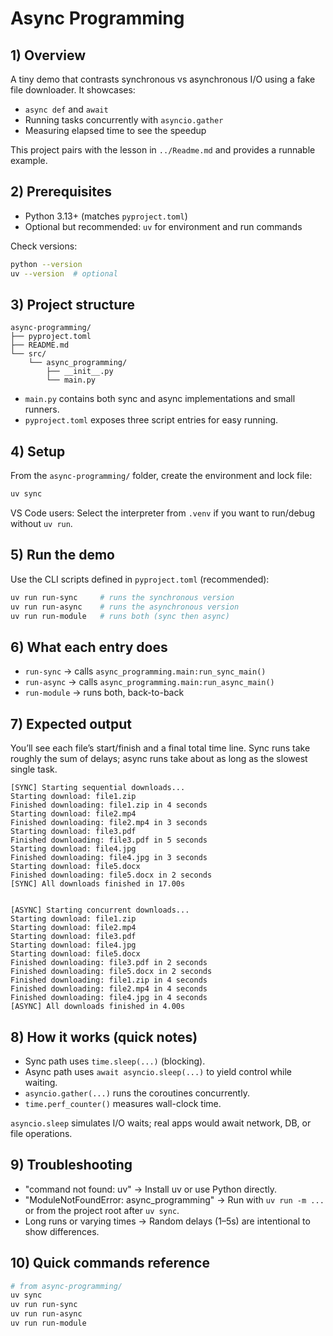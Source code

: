 # Async Programming

## 1) Overview

A tiny demo that contrasts synchronous vs asynchronous I/O using a fake file downloader. It showcases:

- `async def` and `await`
- Running tasks concurrently with `asyncio.gather`
- Measuring elapsed time to see the speedup

This project pairs with the lesson in `../Readme.md` and provides a runnable example.

## 2) Prerequisites

- Python 3.13+ (matches `pyproject.toml`)
- Optional but recommended: `uv` for environment and run commands

Check versions:

```bash
python --version
uv --version  # optional
```

## 3) Project structure

```
async-programming/
├── pyproject.toml
├── README.md
└── src/
	└── async_programming/
		├── __init__.py
		└── main.py
```

- `main.py` contains both sync and async implementations and small runners.
- `pyproject.toml` exposes three script entries for easy running.

## 4) Setup

From the `async-programming/` folder, create the environment and lock file:

```bash
uv sync
```

VS Code users: Select the interpreter from `.venv` if you want to run/debug without `uv run`.

## 5) Run the demo

Use the CLI scripts defined in `pyproject.toml` (recommended):

```bash
uv run run-sync     # runs the synchronous version
uv run run-async    # runs the asynchronous version
uv run run-module   # runs both (sync then async)
```

## 6) What each entry does

- `run-sync` → calls `async_programming.main:run_sync_main()`
- `run-async` → calls `async_programming.main:run_async_main()`
- `run-module` → runs both, back-to-back

## 7) Expected output

You’ll see each file’s start/finish and a final total time line. Sync runs take roughly the sum of delays; async runs take about as long as the slowest single task.

```
[SYNC] Starting sequential downloads...
Starting download: file1.zip
Finished downloading: file1.zip in 4 seconds
Starting download: file2.mp4
Finished downloading: file2.mp4 in 3 seconds
Starting download: file3.pdf
Finished downloading: file3.pdf in 5 seconds
Starting download: file4.jpg
Finished downloading: file4.jpg in 3 seconds
Starting download: file5.docx
Finished downloading: file5.docx in 2 seconds
[SYNC] All downloads finished in 17.00s


[ASYNC] Starting concurrent downloads...
Starting download: file1.zip
Starting download: file2.mp4
Starting download: file3.pdf
Starting download: file4.jpg
Starting download: file5.docx
Finished downloading: file3.pdf in 2 seconds
Finished downloading: file5.docx in 2 seconds
Finished downloading: file1.zip in 4 seconds
Finished downloading: file2.mp4 in 4 seconds
Finished downloading: file4.jpg in 4 seconds
[ASYNC] All downloads finished in 4.00s
```

## 8) How it works (quick notes)

- Sync path uses `time.sleep(...)` (blocking).
- Async path uses `await asyncio.sleep(...)` to yield control while waiting.
- `asyncio.gather(...)` runs the coroutines concurrently.
- `time.perf_counter()` measures wall-clock time.

`asyncio.sleep` simulates I/O waits; real apps would await network, DB, or file operations.

## 9) Troubleshooting

- "command not found: uv" → Install uv or use Python directly.
- "ModuleNotFoundError: async_programming" → Run with `uv run -m ...` or from the project root after `uv sync`.
- Long runs or varying times → Random delays (1–5s) are intentional to show differences.

## 10) Quick commands reference

```bash
# from async-programming/
uv sync
uv run run-sync
uv run run-async
uv run run-module
```